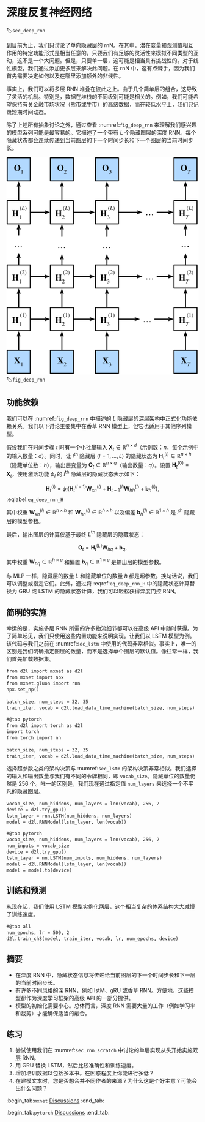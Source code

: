# 深度反复神经网络

:label:`sec_deep_rnn`

到目前为止，我们只讨论了单向隐藏层的 rnN。在其中，潜在变量和观测值相互作用的特定功能形式是相当任意的。只要我们有足够的灵活性来模拟不同类型的互动，这不是一个大问题。但是，只要单一层，这可能是相当具有挑战性的。对于线性模型，我们通过添加更多层来解决此问题。在 rnN 中，这有点棘手，因为我们首先需要决定如何以及在哪里添加额外的非线性。

事实上，我们可以将多层 RNN 堆叠在彼此之上。由于几个简单层的组合，这导致了灵活的机制。特别是，数据在堆栈的不同级别可能是相关的。例如，我们可能希望保持有关金融市场状况（熊市或牛市）的高级数据，而在较低水平上，我们只记录短期时间动态。

除了上述所有抽象讨论之外，通过查看 :numref:`fig_deep_rnn` 来理解我们感兴趣的模型系列可能是最容易的。它描述了一个带有 $L$ 个隐藏图层的深度 RNN。每个隐藏状态都会连续传递到当前图层的下一个时间步长和下一个图层的当前时间步长。

![Architecture of a deep RNN.](../img/deep-rnn.svg)
:label:`fig_deep_rnn`

## 功能依赖

我们可以在 :numref:`fig_deep_rnn` 中描述的 $L$ 隐藏层的深层架构中正式化功能依赖关系。我们以下讨论主要集中在香草 RNN 模型上，但它也适用于其他序列模型。

假设我们在时间步骤 $t$ 时有一个小批量输入 $\mathbf{X}_t \in \mathbb{R}^{n \times d}$（示例数：$n$，每个示例中的输入数量：$d$）。同时，让 $l^\mathrm{th}$ 隐藏层 ($l=1,\ldots,L$) 的隐藏状态为 $\mathbf{H}_t^{(l)}  \in \mathbb{R}^{n \times h}$（隐藏单位数：$h$），输出层变量为 $\mathbf{O}_t \in \mathbb{R}^{n \times q}$（输出数量：$q$）。设置 $\mathbf{H}_t^{(0)} = \mathbf{X}_t$，使用激活功能 $\phi_l$ 的 $l^\mathrm{th}$ 隐藏层的隐藏状态表示如下：

$$\mathbf{H}_t^{(l)} = \phi_l(\mathbf{H}_t^{(l-1)} \mathbf{W}_{xh}^{(l)} + \mathbf{H}_{t-1}^{(l)} \mathbf{W}_{hh}^{(l)}  + \mathbf{b}_h^{(l)}),$$
:eqlabel:`eq_deep_rnn_H`

其中权重 $\mathbf{W}_{xh}^{(l)} \in \mathbb{R}^{h \times h}$ 和 $\mathbf{W}_{hh}^{(l)} \in \mathbb{R}^{h \times h}$ 以及偏差 $\mathbf{b}_h^{(l)} \in \mathbb{R}^{1 \times h}$ 是 $l^\mathrm{th}$ 隐藏层的模型参数。

最后，输出图层的计算仅基于最终 $L^\mathrm{th}$ 隐藏层的隐藏状态：

$$\mathbf{O}_t = \mathbf{H}_t^{(L)} \mathbf{W}_{hq} + \mathbf{b}_q,$$

其中权重 $\mathbf{W}_{hq} \in \mathbb{R}^{h \times q}$ 和偏置 $\mathbf{b}_q \in \mathbb{R}^{1 \times q}$ 是输出层的模型参数。

与 MLP 一样，隐藏层的数量 $L$ 和隐藏单位的数量 $h$ 都是超参数。换句话说，我们可以调整或指定它们。此外，通过将 :eqref:`eq_deep_rnn_H` 中的隐藏状态计算替换为 GRU 或 LSTM 的隐藏状态计算，我们可以轻松获得深度门控 RNN。

## 简明的实施

幸运的是，实施多层 RNN 所需的许多物流细节都可以在高级 API 中随时获得。为了简单起见，我们只使用这些内置功能来说明实现。让我们以 LSTM 模型为例。该代码与我们之前在 :numref:`sec_lstm` 中使用的代码非常相似。事实上，唯一的区别是我们明确指定图层的数量，而不是选择单个图层的默认值。像往常一样，我们首先加载数据集。

```{.python .input}
from d2l import mxnet as d2l
from mxnet import npx
from mxnet.gluon import rnn
npx.set_np()

batch_size, num_steps = 32, 35
train_iter, vocab = d2l.load_data_time_machine(batch_size, num_steps)
```

```{.python .input}
#@tab pytorch
from d2l import torch as d2l
import torch
from torch import nn

batch_size, num_steps = 32, 35
train_iter, vocab = d2l.load_data_time_machine(batch_size, num_steps)
```

选择超参数之类的架构决策与 :numref:`sec_lstm` 的架构决策非常相似。我们选择的输入和输出数量与我们有不同的令牌相同，即 `vocab_size`。隐藏单位的数量仍然是 256 个。唯一的区别是，我们现在通过指定值 `num_layers` 来选择一个不平凡的隐藏图层。

```{.python .input}
vocab_size, num_hiddens, num_layers = len(vocab), 256, 2
device = d2l.try_gpu()
lstm_layer = rnn.LSTM(num_hiddens, num_layers)
model = d2l.RNNModel(lstm_layer, len(vocab))
```

```{.python .input}
#@tab pytorch
vocab_size, num_hiddens, num_layers = len(vocab), 256, 2
num_inputs = vocab_size
device = d2l.try_gpu()
lstm_layer = nn.LSTM(num_inputs, num_hiddens, num_layers)
model = d2l.RNNModel(lstm_layer, len(vocab))
model = model.to(device)
```

## 训练和预测

从现在起，我们使用 LSTM 模型实例化两层，这个相当复杂的体系结构大大减慢了训练速度。

```{.python .input}
#@tab all
num_epochs, lr = 500, 2
d2l.train_ch8(model, train_iter, vocab, lr, num_epochs, device)
```

## 摘要

* 在深度 RNN 中，隐藏状态信息将传递给当前图层的下一个时间步长和下一层的当前时间步长。
* 有许多不同风格的深 RNN，例如 lstM、gRU 或香草 RNN。方便地，这些模型都作为深度学习框架的高级 API 的一部分提供。
* 模型的初始化需要小心。总体而言，深度 RNN 需要大量的工作（例如学习率和裁剪）才能确保适当的融合。

## 练习

1. 尝试使用我们在 :numref:`sec_rnn_scratch` 中讨论的单层实现从头开始实施双层 RNN。
2. 用 GRU 替换 LSTM，然后比较准确性和训练速度。
3. 增加培训数据以包括多本书。在困惑程度上你能进行多低？
4. 在建模文本时，您是否想合并不同作者的来源？为什么这是个好主意？可能会出什么问题？

:begin_tab:`mxnet`
[Discussions](https://discuss.d2l.ai/t/340)
:end_tab:

:begin_tab:`pytorch`
[Discussions](https://discuss.d2l.ai/t/1058)
:end_tab:
